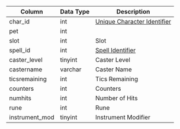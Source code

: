 | Column         | Data Type | Description                                      |
| -------------- | --------- | ------------------------------------------------ |
| char_id        | int       | [Unique Character Identifier](character_data.md) |
| pet            | int       |                                                  |
| slot           | int       | Slot                                             |
| spell_id       | int       | [Spell Identifier](spells_new.md)                |
| caster_level   | tinyint   | Caster Level                                     |
| castername     | varchar   | Caster Name                                      |
| ticsremaining  | int       | Tics Remaining                                   |
| counters       | int       | Counters                                         |
| numhits        | int       | Number of Hits                                   |
| rune           | int       | Rune                                             |
| instrument_mod | tinyint   | Instrument Modifier                              |